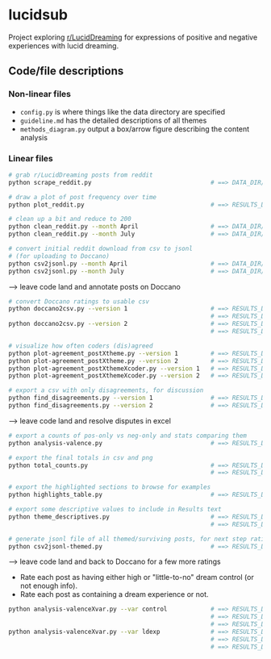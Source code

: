 # lucidsub

Project exploring [r/LucidDreaming](https://www.reddit.com/r/LucidDreaming/) for expressions of positive and negative experiences with lucid dreaming.


## Code/file descriptions

### Non-linear files

* `config.py` is where things like the data directory are specified
* `guideline.md` has the detailed descriptions of all themes
* `methods_diagram.py` output a box/arrow figure describing the content analysis

### Linear files

```bash
# grab r/LucidDreaming posts from reddit
python scrape_reddit.py                                 # ==> DATA_DIR/r-LucidDreaming_<timestamp>.csv

# draw a plot of post frequency over time
python plot_reddit.py                                   # ==> RESULTS_DIR/plots/reddit-postfrequency.png

# clean up a bit and reduce to 200
python clean_reddit.py --month April                    # ==> DATA_DIR/r-LucidDreaming_2019April+200.csv
python clean_reddit.py --month July                     # ==> DATA_DIR/r-LucidDreaming_2019July+200.csv

# convert initial reddit download from csv to jsonl
# (for uploading to Doccano)
python csv2jsonl.py --month April                       # ==> DATA_DIR/r-LucidDreaming_2019April+200.jsonl
python csv2jsonl.py --month July                        # ==> DATA_DIR/r-LucidDreaming_2019July+200.jsonl
```

--> leave code land and annotate posts on Doccano

```bash
# convert Doccano ratings to usable csv
python doccano2csv.py --version 1                       # ==> RESULTS_DIR/doccano-postXtheme_v1.csv
                                                        # ==> RESULTS_DIR/doccano-postXthemecoder_v1.csv
python doccano2csv.py --version 2                       # ==> RESULTS_DIR/doccano-postXtheme_v2.csv
                                                        # ==> RESULTS_DIR/doccano-postXthemecoder_v2.csv

# visualize how often coders (dis)agreed
python plot-agreement_postXtheme.py --version 1         # ==> RESULTS_DIR/doccano-postXtheme_v1.png
python plot-agreement_postXtheme.py --version 2         # ==> RESULTS_DIR/doccano-postXtheme_v2.png
python plot-agreement_postXthemeXcoder.py --version 1   # ==> RESULTS_DIR/doccano-postXthemeXcoder_v1.png
python plot-agreement_postXthemeXcoder.py --version 2   # ==> RESULTS_DIR/doccano-postXthemeXcoder_v2.png

# export a csv with only disagreements, for discussion
python find_disagreements.py --version 1                # ==> RESULTS_DIR/doccano-disagreements2solve_v1.csv
python find_disagreements.py --version 2                # ==> RESULTS_DIR/doccano-disagreements2solve_v2.csv
```

--> leave code land and resolve disputes in excel

```bash
# export a counts of pos-only vs neg-only and stats comparing them 
python analysis-valence.py                              # ==> RESULTS_DIR/valence.json

# export the final totals in csv and png
python total_counts.py                                  # ==> RESULTS_DIR/themes-total_counts.csv
                                                        # ==> RESULTS_DIR/plots/themes-total_counts.png

# export the highlighted sections to browse for examples
python highlights_table.py                              # ==> RESULTS_DIR/themes-highlights_table.csv

# export some descriptive values to include in Results text
python theme_descriptives.py                            # ==> RESULTS_DIR/themes-descriptives.csv
                                                        # ==> RESULTS_DIR/themes-descriptives.json

# generate jsonl file of all themed/surviving posts, for next step ratings
python csv2jsonl-themed.py                              # ==> RESULTS_DIR/themed_posts.jsonl
```

--> leave code land and back to Doccano for a few more ratings

* Rate each post as having either high or "little-to-no" dream control (or not enough info).
* Rate each post as containing a dream experience or not.

```bash
python analysis-valenceXvar.py --var control            # ==> RESULTS_DIR/plots/valenceXcontrol.png
                                                        # ==> RESULTS_DIR/valenceXcontrol_chi2-freq.csv
                                                        # ==> RESULTS_DIR/valenceXcontrol_chi2-stat.csv
python analysis-valenceXvar.py --var ldexp              # ==> RESULTS_DIR/plots/valenceXldexp.png
                                                        # ==> RESULTS_DIR/valenceXldexp_chi2-freq.csv
                                                        # ==> RESULTS_DIR/valenceXldexp_chi2-stat.csv
```
